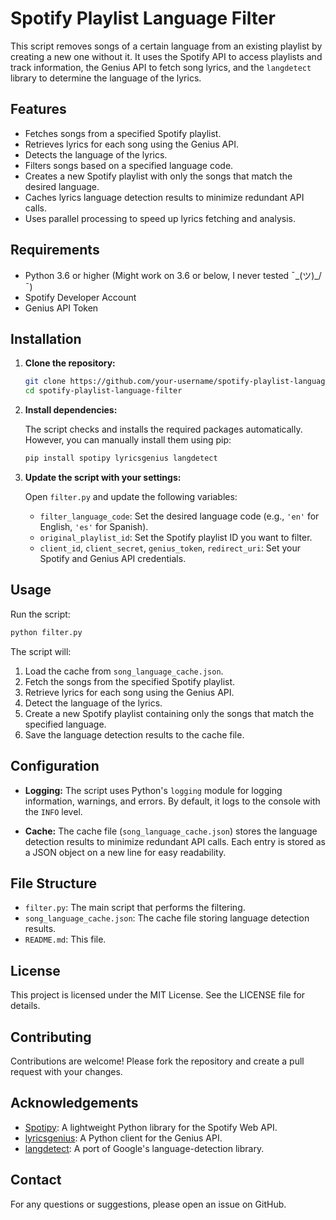 # Spotify Playlist Language Filter

This script removes songs of a certain language from an existing playlist by creating a new one without it. It uses the Spotify API to access playlists and track information, the Genius API to fetch song lyrics, and the `langdetect` library to determine the language of the lyrics.

## Features

- Fetches songs from a specified Spotify playlist.
- Retrieves lyrics for each song using the Genius API.
- Detects the language of the lyrics.
- Filters songs based on a specified language code.
- Creates a new Spotify playlist with only the songs that match the desired language.
- Caches lyrics language detection results to minimize redundant API calls.
- Uses parallel processing to speed up lyrics fetching and analysis.

## Requirements

- Python 3.6 or higher (Might work on 3.6 or below, I never tested ¯\_(ツ)_/¯)
- Spotify Developer Account
- Genius API Token

## Installation

1. **Clone the repository:**

   ```sh
   git clone https://github.com/your-username/spotify-playlist-language-filter.git
   cd spotify-playlist-language-filter
   ```

2. **Install dependencies:**

   The script checks and installs the required packages automatically. However, you can manually install them using pip:

   ```sh
   pip install spotipy lyricsgenius langdetect
   ```

3. **Update the script with your settings:**

   Open `filter.py` and update the following variables:
   
   - `filter_language_code`: Set the desired language code (e.g., `'en'` for English, `'es'` for Spanish).
   - `original_playlist_id`: Set the Spotify playlist ID you want to filter.
   - `client_id`, `client_secret`, `genius_token`, `redirect_uri`: Set your Spotify and Genius API credentials.

## Usage

Run the script:

```sh
python filter.py
```

The script will:
1. Load the cache from `song_language_cache.json`.
2. Fetch the songs from the specified Spotify playlist.
3. Retrieve lyrics for each song using the Genius API.
4. Detect the language of the lyrics.
5. Create a new Spotify playlist containing only the songs that match the specified language.
6. Save the language detection results to the cache file.

## Configuration

- **Logging:** The script uses Python's `logging` module for logging information, warnings, and errors. By default, it logs to the console with the `INFO` level.

- **Cache:** The cache file (`song_language_cache.json`) stores the language detection results to minimize redundant API calls. Each entry is stored as a JSON object on a new line for easy readability.

## File Structure

- `filter.py`: The main script that performs the filtering.
- `song_language_cache.json`: The cache file storing language detection results.
- `README.md`: This file.

## License

This project is licensed under the MIT License. See the LICENSE file for details.

## Contributing

Contributions are welcome! Please fork the repository and create a pull request with your changes.

## Acknowledgements

- [Spotipy](https://github.com/plamere/spotipy): A lightweight Python library for the Spotify Web API.
- [lyricsgenius](https://github.com/johnwmillr/LyricsGenius): A Python client for the Genius API.
- [langdetect](https://pypi.org/project/langdetect/): A port of Google's language-detection library.

## Contact

For any questions or suggestions, please open an issue on GitHub.
